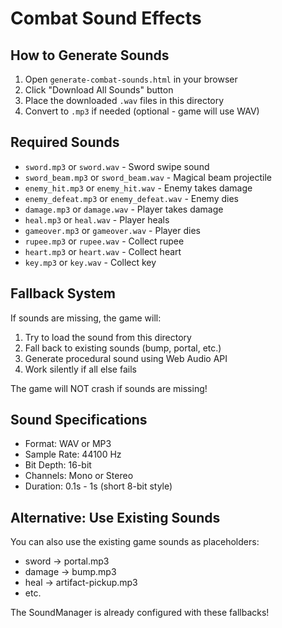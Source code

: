 # Combat Sound Effects

## How to Generate Sounds

1. Open `generate-combat-sounds.html` in your browser
2. Click "Download All Sounds" button
3. Place the downloaded `.wav` files in this directory
4. Convert to `.mp3` if needed (optional - game will use WAV)

## Required Sounds

- `sword.mp3` or `sword.wav` - Sword swipe sound
- `sword_beam.mp3` or `sword_beam.wav` - Magical beam projectile
- `enemy_hit.mp3` or `enemy_hit.wav` - Enemy takes damage
- `enemy_defeat.mp3` or `enemy_defeat.wav` - Enemy dies
- `damage.mp3` or `damage.wav` - Player takes damage
- `heal.mp3` or `heal.wav` - Player heals
- `gameover.mp3` or `gameover.wav` - Player dies
- `rupee.mp3` or `rupee.wav` - Collect rupee
- `heart.mp3` or `heart.wav` - Collect heart
- `key.mp3` or `key.wav` - Collect key

## Fallback System

If sounds are missing, the game will:
1. Try to load the sound from this directory
2. Fall back to existing sounds (bump, portal, etc.)
3. Generate procedural sound using Web Audio API
4. Work silently if all else fails

The game will NOT crash if sounds are missing!

## Sound Specifications

- Format: WAV or MP3
- Sample Rate: 44100 Hz
- Bit Depth: 16-bit
- Channels: Mono or Stereo
- Duration: 0.1s - 1s (short 8-bit style)

## Alternative: Use Existing Sounds

You can also use the existing game sounds as placeholders:
- sword → portal.mp3
- damage → bump.mp3
- heal → artifact-pickup.mp3
- etc.

The SoundManager is already configured with these fallbacks!

